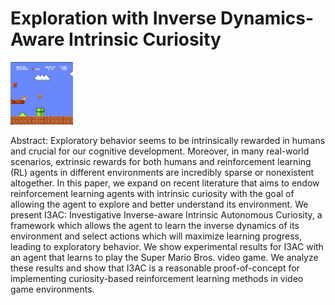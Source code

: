 # Exploration with Inverse Dynamics-Aware Intrinsic Curiosity

<img src="https://github.com/shreysahgal/i3ac/blob/main/MARIO.png?raw=true" width="100" height="100">

Abstract: Exploratory behavior seems to be intrinsically rewarded in humans and crucial for our cognitive development. Moreover, in many real-world scenarios, extrinsic rewards for both humans and reinforcement learning (RL) agents in different environments are incredibly sparse or nonexistent altogether. In this paper, we expand on recent literature that aims to endow reinforcement learning agents with intrinsic curiosity with the goal of allowing the agent to explore and better understand its environment. We present I3AC: Investigative Inverse-aware Intrinsic Autonomous Curiosity, a framework which allows the agent to learn the inverse dynamics of its environment and select actions which will maximize learning progress, leading to exploratory behavior. We show experimental results for I3AC with an agent that learns to play the Super Mario Bros. video game. We analyze these results and show that I3AC is a reasonable proof-of-concept for implementing curiosity-based reinforcement learning methods in video game environments.
